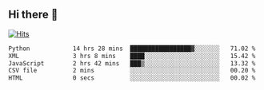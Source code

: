 ## Hi there 👋

<!--
**alihaqberdi/alihaqberdi** is a ✨ _special_ ✨ repository because its `README.md` (this file) appears on your GitHub profile.

Here are some ideas to get you started:

- 🔭 I’m currently working on ...
- 🌱 I’m currently learning ...
- 👯 I’m looking to collaborate on ...
- 🤔 I’m looking for help with ...
- 💬 Ask me about ...
- 📫 How to reach me: ...
- 😄 Pronouns: ...
- ⚡ Fun fact: ...
-->

[![Hits](https://hits.sh/github.com/alihaqberdi.svg)](https://hits.sh/github.com/alihaqberdi/)

<!--START_SECTION:waka-->

```txt
Python            14 hrs 28 mins  █████████████████▓░░░░░░░   71.02 %
XML               3 hrs 8 mins    ████░░░░░░░░░░░░░░░░░░░░░   15.42 %
JavaScript        2 hrs 42 mins   ███▒░░░░░░░░░░░░░░░░░░░░░   13.32 %
CSV file          2 mins          ░░░░░░░░░░░░░░░░░░░░░░░░░   00.20 %
HTML              0 secs          ░░░░░░░░░░░░░░░░░░░░░░░░░   00.02 %
```

<!--END_SECTION:waka-->
